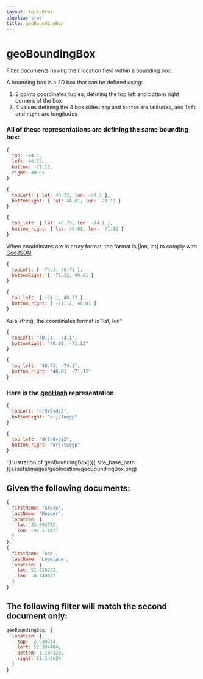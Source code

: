```yaml
---
layout: full.html
algolia: true
title: geoBoundingBox
---
```


# geoBoundingBox

Filter documents having their location field within a bounding box.

A bounding box is a 2D box that can be defined using:

1. 2 points coordinates tuples, defining the top left and bottom right corners of the box
2. 4 values defining the 4 box sides: ```top``` and ```bottom``` are latitudes, and ```left``` and ```right``` are longitudes

### All of these representations are defining the same bounding box:

```javascript
{
  top: -74.1,
  left: 40.73,
  bottom: -71.12,
  right: 40.01
}
```

```javascript
{
  topLeft: { lat: 40.73, lon: -74.1 },
  bottomRight: { lat: 40.01, lon: -71.12 }
}
```

```javascript
{
  top_left: { lat: 40.73, lon: -74.1 },
  bottom_right: { lat: 40.01, lon: -71.12 }
}
```

<aside class="note">
When cooddinates are in array format, the format is [lon, lat] to comply with <a href="http://geojson.org/">GeoJSON</a>
</aside>

```javascript
{
  topLeft: [ -74.1, 40.73 ],
  bottomRight: [ -71.12, 40.01 ]
}
```

```javascript
{
  top_left: [ -74.1, 40.73 ],
  bottom_right: [ -71.12, 40.01 ]
}
```

<aside class="note">
As a string, the coordinates format is "lat, lon"
</aside>

```javascript
{
  topLeft: "40.73, -74.1",
  bottomRight: "40.01, -71.12"
}
```

```javascript
{
  top_left: "40.73, -74.1",
  bottom_right: "40.01, -71.12"
}
```

### Here is the [geoHash](https://en.wikipedia.org/wiki/Geohash) representation

```javascript
{
  topLeft: "dr5r9ydj2",
  bottomRight: "drj7teegp"
}
```

```javascript
{
  top_left: "dr5r9ydj2",
  bottom_right: "drj7teegp"
}
```

![Illustration of geoBoundingBox]({{ site_base_path }}assets/images/geolocation/geoBoundingBox.png)

## Given the following documents:

```javascript
{
  firstName: 'Grace',
  lastName: 'Hopper',
  location: {
    lat: 32.692742,
    lon: -97.114127
  }
},
{
  firstName: 'Ada',
  lastName: 'Lovelace',
  location: {
    lat: 51.519291,
    lon: -0.149817
  }
}
```

## The following filter will match the second document only:

```javascript
geoBoundingBox: {
  location: {
    top: -2.939744,
    left: 52.394484,
    bottom: 1.180129,
    right: 51.143628
  }
}
```
